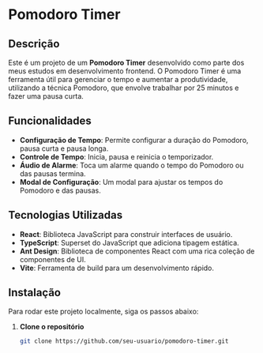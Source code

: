 # Pomodoro Timer

## Descrição

Este é um projeto de um **Pomodoro Timer** desenvolvido como parte dos meus estudos em desenvolvimento frontend. O Pomodoro Timer é uma ferramenta útil para gerenciar o tempo e aumentar a produtividade, utilizando a técnica Pomodoro, que envolve trabalhar por 25 minutos e fazer uma pausa curta.

## Funcionalidades

- **Configuração de Tempo**: Permite configurar a duração do Pomodoro, pausa curta e pausa longa.
- **Controle de Tempo**: Inicia, pausa e reinicia o temporizador.
- **Áudio de Alarme**: Toca um alarme quando o tempo do Pomodoro ou das pausas termina.
- **Modal de Configuração**: Um modal para ajustar os tempos do Pomodoro e das pausas.

## Tecnologias Utilizadas

- **React**: Biblioteca JavaScript para construir interfaces de usuário.
- **TypeScript**: Superset do JavaScript que adiciona tipagem estática.
- **Ant Design**: Biblioteca de componentes React com uma rica coleção de componentes de UI.
- **Vite**: Ferramenta de build para um desenvolvimento rápido.

## Instalação

Para rodar este projeto localmente, siga os passos abaixo:

1. **Clone o repositório**

   ```bash
   git clone https://github.com/seu-usuario/pomodoro-timer.git
